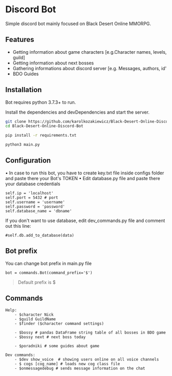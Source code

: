 # Discord Bot


Simple discord bot mainly focused on Black Desert Online MMORPG.


## Features

- Getting information about game characters [e.g.Character names, levels, guild]
- Getting information about next bosses
- Gathering informations about discord server [e.g. Messages, authors, id'
- BDO Guides



## Installation

Bot requires python 3.7.3+ to run.

Install the dependencies and devDependencies and start the server.

```sh
git clone https://github.com/karolkozakiewicz/Black-Desert-Online-Discord-Bot.git
cd Black-Desert-Online-Discord-Bot

pip install -r requirements.txt

python3 main.py

```


## Configuration

• In case to run this bot, you have to create key.txt file inside configs folder and paste there your Bot's TOKEN
• Edit database.py file and paste there your database credentials
```
self.ip = 'localhost'
self.port = 5432 # port
self.username = 'username'
self.password = 'password'
self.database_name = 'dbname'
```
If you don't want to use database, edit dev_commands.py file and comment out this line:
```
#self.db.add_to_database(data)
```
## Bot prefix
You can change bot prefix in main.py file 

```
bot = commands.Bot(command_prefix='$') 
```
> Default prefix is $
## Commands

```
Help:
    - $character Nick
    - $guild GuildName
    - $finder ($character command settings)

    - $bossy # pandas DataFrame string table of all bosses in BDO game
    - $bossy next # next boss today

    - $poradniki # some guides about game
    
Dev commands:
    - $dev show_voice  # showing users online on all voice channels
    - $ cogs [cog_name] # loads new cog class file
    - $onmessagedebug # sends message information on the chat
```





